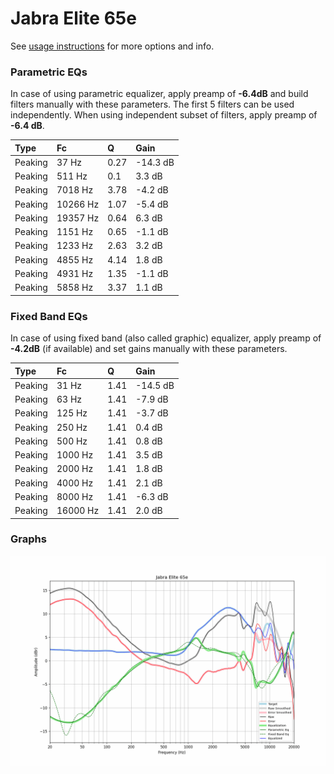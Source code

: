 # Jabra Elite 65e
See [usage instructions](https://github.com/jaakkopasanen/AutoEq#usage) for more options and info.

### Parametric EQs
In case of using parametric equalizer, apply preamp of **-6.4dB** and build filters manually
with these parameters. The first 5 filters can be used independently.
When using independent subset of filters, apply preamp of **-6.4 dB**.

| Type    | Fc       |    Q | Gain     |
|:--------|:---------|:-----|:---------|
| Peaking | 37 Hz    | 0.27 | -14.3 dB |
| Peaking | 511 Hz   | 0.1  | 3.3 dB   |
| Peaking | 7018 Hz  | 3.78 | -4.2 dB  |
| Peaking | 10266 Hz | 1.07 | -5.4 dB  |
| Peaking | 19357 Hz | 0.64 | 6.3 dB   |
| Peaking | 1151 Hz  | 0.65 | -1.1 dB  |
| Peaking | 1233 Hz  | 2.63 | 3.2 dB   |
| Peaking | 4855 Hz  | 4.14 | 1.8 dB   |
| Peaking | 4931 Hz  | 1.35 | -1.1 dB  |
| Peaking | 5858 Hz  | 3.37 | 1.1 dB   |

### Fixed Band EQs
In case of using fixed band (also called graphic) equalizer, apply preamp of **-4.2dB**
(if available) and set gains manually with these parameters.

| Type    | Fc       |    Q | Gain     |
|:--------|:---------|:-----|:---------|
| Peaking | 31 Hz    | 1.41 | -14.5 dB |
| Peaking | 63 Hz    | 1.41 | -7.9 dB  |
| Peaking | 125 Hz   | 1.41 | -3.7 dB  |
| Peaking | 250 Hz   | 1.41 | 0.4 dB   |
| Peaking | 500 Hz   | 1.41 | 0.8 dB   |
| Peaking | 1000 Hz  | 1.41 | 3.5 dB   |
| Peaking | 2000 Hz  | 1.41 | 1.8 dB   |
| Peaking | 4000 Hz  | 1.41 | 2.1 dB   |
| Peaking | 8000 Hz  | 1.41 | -6.3 dB  |
| Peaking | 16000 Hz | 1.41 | 2.0 dB   |

### Graphs
![](./Jabra%20Elite%2065e.png)